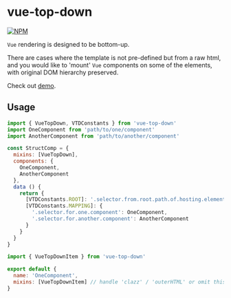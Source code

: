 # vue-top-down

[![NPM](https://nodei.co/npm/vue-top-down.png)](https://www.npmjs.com/package/vue-top-down)

`Vue` rendering is designed to be bottom-up.

There are cases where the template is not pre-defined but from a raw html, and you would like to 'mount' `Vue` components on some of the elements, with original DOM hierarchy preserved.

Check out [demo](https://moyummy.github.io/vue-top-down/example/).

## Usage

~~~javascript
import { VueTopDown, VTDConstants } from 'vue-top-down'
import OneComponent from 'path/to/one/component'
import AnotherComponent from 'path/to/another/component'

const StructComp = {
  mixins: [VueTopDown],
  components: {
    OneComponent,
    AnotherComponent
  },
  data () {
    return {
      [VTDConstants.ROOT]: '.selector.from.root.path.of.hosting.element',
      [VTDConstants.MAPPING]: {
        '.selector.for.one.component': OneComponent,
        '.selector.for.another.component': AnotherComponent
      }
    }
  }
}
~~~

~~~javascript
import { VueTopDownItem } from 'vue-top-down'

export default {
  name: 'OneComponent',
  mixins: [VueTopDownItem] // handle 'clazz' / 'outerHTML' or omit this to render independent component
}
~~~